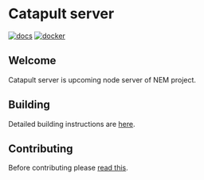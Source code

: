 # Catapult server

[![docs](https://raw.githubusercontent.com/nemtech/catapult-server/master/badges/docs--green.svg)](https://nemtech.github.io)
[![docker](https://raw.githubusercontent.com/nemtech/catapult-server/master/badges/docker-techbureau-brightgreen.svg)](https://hub.docker.com/u/techbureau)

## Welcome

Catapult server is upcoming node server of NEM project.

## Building

Detailed building instructions are [here](BUILDING.md).

## Contributing

Before contributing please [read this](CONTRIBUTING.md).

